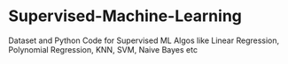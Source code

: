 # Supervised-Machine-Learning
Dataset and Python Code for Supervised ML Algos like Linear Regression, Polynomial Regression, KNN, SVM, Naive Bayes etc
